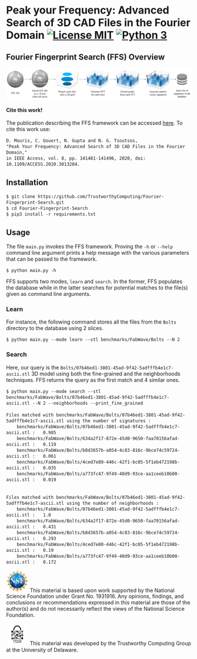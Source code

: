 # Peak your Frequency: Advanced Search of 3D CAD Files in the Fourier Domain [![License MIT][badge-license]](LICENSE) [![Python 3][badge-python3]]((https://www.python.org/))

## Fourier Fingerprint Search (FFS) Overview

![alt text][overview]


#### Cite this work!

The publication describing the FFS framework can be accessed [here](https://ieeexplore.ieee.org/abstract/document/9153753).
To cite this work use:

```
D. Mouris, C. Gouert, N. Gupta and N. G. Tsoutsos,
"Peak Your Frequency: Advanced Search of 3D CAD Files in the Fourier Domain,"
in IEEE Access, vol. 8, pp. 141481-141496, 2020, doi: 10.1109/ACCESS.2020.3013284.
```


<!-- A Technical Report describing FFS is [available here](https://github.com/TrustworthyComputing/Fourier-Fingerprint-Search/tree/master/TechReport/TechReport.FourierFingerprintSearch.v1.0.pdf) -->

## Installation
```
$ git clone https://github.com/TrustworthyComputing/Fourier-Fingerprint-Search.git
$ cd Fourier-Fingerprint-Search
$ pip3 install -r requirements.txt
```

## Usage
The file `main.py` invokes the FFS framework.
Proving the `-h` or `--help` command line argument prints a help message with the various parameters that can be passed to the framework.

```
$ python main.py -h
```

FFS supports two modes, `learn` and `search`. In the former, FFS populates the database while in the latter searches for potential matches to the file(s) given as command line arguments.

### Learn

For instance, the following command stores all the files from the `Bolts` directory to the database using 2 slices.
```
$ python main.py --mode learn --stl benchmarks/FabWave/Bolts --N 2
```

### Search

Here, our query is the `Bolts/07b46ed1-3801-45ad-9f42-5adfffb4e1c7-ascii.stl` 3D model using both the fine-grained and the neighborhoods techniques.
FFS returns the query as the first match and 4 similar ones.

```
$ python main.py --mode search --stl benchmarks/FabWave/Bolts/07b46ed1-3801-45ad-9f42-5adfffb4e1c7-ascii.stl --N 2 --neighborhoods --print_fine_grained

Files matched with benchmarks/FabWave/Bolts/07b46ed1-3801-45ad-9f42-5adfffb4e1c7-ascii.stl using the number of signatures :
	benchmarks/FabWave/Bolts/07b46ed1-3801-45ad-9f42-5adfffb4e1c7-ascii.stl	:	0.985
	benchmarks/FabWave/Bolts/634a2f17-872e-45d0-9650-faa70156afad-ascii.stl	:	0.119
	benchmarks/FabWave/Bolts/b8d3657b-a054-4c83-816c-9bce74c59724-ascii.stl	:	0.061
	benchmarks/FabWave/Bolts/4ced7e80-446c-42f1-bc05-5f1eb472198b-ascii.stl	:	0.035
	benchmarks/FabWave/Bolts/a773fc47-9f49-40d9-93ce-aa1ceeb10b00-ascii.stl	:	0.019


Files matched with benchmarks/FabWave/Bolts/07b46ed1-3801-45ad-9f42-5adfffb4e1c7-ascii.stl using the number of neighborhoods :
	benchmarks/FabWave/Bolts/07b46ed1-3801-45ad-9f42-5adfffb4e1c7-ascii.stl	:	1.0
	benchmarks/FabWave/Bolts/634a2f17-872e-45d0-9650-faa70156afad-ascii.stl	:	0.431
	benchmarks/FabWave/Bolts/b8d3657b-a054-4c83-816c-9bce74c59724-ascii.stl	:	0.293
	benchmarks/FabWave/Bolts/4ced7e80-446c-42f1-bc05-5f1eb472198b-ascii.stl	:	0.19
	benchmarks/FabWave/Bolts/a773fc47-9f49-40d9-93ce-aa1ceeb10b00-ascii.stl	:	0.172
```


<p align="left">
    <img src="./images/NSF.png" height="12%" width="12%">
    This material is based upon work supported by the National Science Foundation under Grant No. 1931916. Any opinions, findings, and conclusions or recommendations expressed in this material are those of the author(s) and do not necessarily reflect the views of the National Science Foundation.
</p>


<p align="left">
    <img src="./images/twc.png" height="12%" width="12%">
    This material was developed by the Trustworthy Computing Group at the University of Delaware.
</p>


[overview]: ./images/overview.png

[badge-license]: https://img.shields.io/badge/license-MIT-green.svg?style=flat-square
[badge-python3]: https://img.shields.io/badge/python-3-blue.svg?style=flat-square
